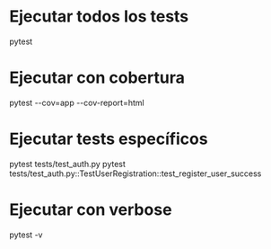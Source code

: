 
# Ejecutar todos los tests
pytest

# Ejecutar con cobertura
pytest --cov=app --cov-report=html

# Ejecutar tests específicos
pytest tests/test_auth.py
pytest tests/test_auth.py::TestUserRegistration::test_register_user_success

# Ejecutar con verbose
pytest -v
